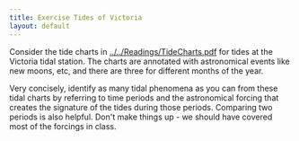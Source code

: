 ```yaml
---
title: Exercise Tides of Victoria
layout: default
---
```


Consider the tide charts in [../../Readings/TideCharts.pdf](../../Readings/TideCharts.pdf) for tides at the
Victoria tidal station.  The charts are annotated with astronomical
events like new moons, etc, and there are three for different months
of the year.  

Very concisely, identify as many tidal phenomena as you can from these
tidal charts by referring to time periods and the astronomical forcing
that creates the signature of the tides during those periods.
Comparing two periods is also helpful. Don't make things up - we should
have covered most of the forcings in class.  
